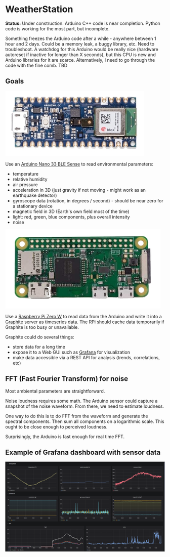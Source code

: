 # WeatherStation

**Status:** Under construction. Arduino C++ code is near completion. Python code is working for the most part, but incomplete.

Something freezes the Arduino code after a while - anywhere between 1 hour and 2 days. Could be a memory leak, a buggy library, etc. Need to troubleshoot. A watchdog for this Arduino would be really nice (hardware autoreset if inactive for longer than X seconds), but this CPU is new and Arduino libraries for it are scarce. Alternatively, I need to go through the code with the fine comb. TBD

## Goals

![Arduino](/images/nano33.jpg)

Use an [Arduino Nano 33 BLE Sense](https://store.arduino.cc/usa/nano-33-ble-sense) to read environmental parameters:
- temperature
- relative humidity
- air pressure
- acceleration in 3D (just gravity if not moving - might work as an earthquake detector)
- gyroscope data (rotation, in degrees / second) - should be near zero for a stationary device
- magnetic field in 3D (Earth's own field most of the time)
- light: red, green, blue components, plus overall intensity
- noise

![RPi0](/images/rpi0.jpg)

Use a [Raspberry Pi Zero W](https://www.raspberrypi.org/products/raspberry-pi-zero-w/) to read data from the Arduino and write it into a [Graphite](https://graphiteapp.org/) server as timeseries data. The RPi should cache data temporarily if Graphite is too busy or unavailable.

Graphite could do several things:
- store data for a long time
- expose it to a Web GUI such as [Grafana](https://grafana.com/) for visualization
- make data accessible via a REST API for analysis (trends, correlations, etc)

## FFT (Fast Fourier Transform) for noise

Most ambiental parameters are straightforward.

Noise loudness requires some math. The Arduino sensor could capture a snapshot of the noise waveform. From there, we need to estimate loudness.

One way to do this is to do FFT from the waveform and generate the spectral components. Then sum all components on a logarithmic scale. This ought to be close enough to perceived loudness.

Surprisingly, the Arduino is fast enough for real time FFT.

## Example of Grafana dashboard with sensor data

![Grafana](/images/grafana-test.png)
